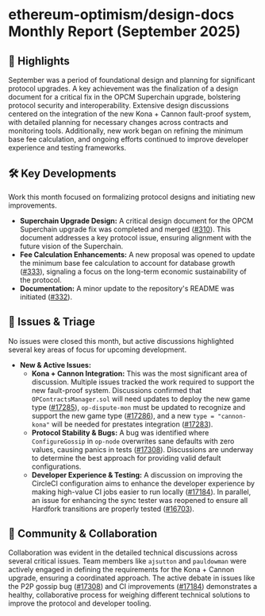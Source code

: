 # ethereum-optimism/design-docs Monthly Report (September 2025)

## 🚀 Highlights
September was a period of foundational design and planning for significant protocol upgrades. A key achievement was the finalization of a design document for a critical fix in the OPCM Superchain upgrade, bolstering protocol security and interoperability. Extensive design discussions centered on the integration of the new Kona + Cannon fault-proof system, with detailed planning for necessary changes across contracts and monitoring tools. Additionally, new work began on refining the minimum base fee calculation, and ongoing efforts continued to improve developer experience and testing frameworks.

## 🛠️ Key Developments
Work this month focused on formalizing protocol designs and initiating new improvements.

- **Superchain Upgrade Design:** A critical design document for the OPCM Superchain upgrade fix was completed and merged ([#310](https://github.com/ethereum-optimism/design-docs/pull/310)). This document addresses a key protocol issue, ensuring alignment with the future vision of the Superchain.
- **Fee Calculation Enhancements:** A new proposal was opened to update the minimum base fee calculation to account for database growth ([#333](https://github.com/ethereum-optimism/design-docs/pull/333)), signaling a focus on the long-term economic sustainability of the protocol.
- **Documentation:** A minor update to the repository's README was initiated ([#332](https://github.com/ethereum-optimism/design-docs/pull/332)).

## 🐛 Issues & Triage
No issues were closed this month, but active discussions highlighted several key areas of focus for upcoming development.

- **New & Active Issues:**
    - **Kona + Cannon Integration:** This was the most significant area of discussion. Multiple issues tracked the work required to support the new fault-proof system. Discussions confirmed that `OPContractsManager.sol` will need updates to deploy the new game type ([#17285](https://github.com/ethereum-optimism/design-docs/issues/17285)), `op-dispute-mon` must be updated to recognize and support the new game type ([#17286](https://github.com/ethereum-optimism/design-docs/issues/17286)), and a new `type = "cannon-kona"` will be needed for prestates integration ([#17283](https://github.com/ethereum-optimism/design-docs/issues/17283)).
    - **Protocol Stability & Bugs:** A bug was identified where `ConfigureGossip` in `op-node` overwrites sane defaults with zero values, causing panics in tests ([#17308](https://github.com/ethereum-optimism/design-docs/issues/17308)). Discussions are underway to determine the best approach for providing valid default configurations.
    - **Developer Experience & Testing:** A discussion on improving the CircleCI configuration aims to enhance the developer experience by making high-value CI jobs easier to run locally ([#17184](https://github.com/ethereum-optimism/design-docs/issues/17184)). In parallel, an issue for enhancing the sync tester was reopened to ensure all Hardfork transitions are properly tested ([#16703](https://github.com/ethereum-optimism/design-docs/issues/16703)).

## 💬 Community & Collaboration
Collaboration was evident in the detailed technical discussions across several critical issues. Team members like `ajsutton` and `pauldowman` were actively engaged in defining the requirements for the Kona + Cannon upgrade, ensuring a coordinated approach. The active debate in issues like the P2P gossip bug ([#17308](https://github.com/ethereum-optimism/design-docs/issues/17308)) and CI improvements ([#17184](https://github.com/ethereum-optimism/design-docs/issues/17184)) demonstrates a healthy, collaborative process for weighing different technical solutions to improve the protocol and developer tooling.